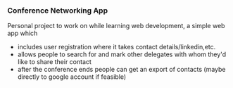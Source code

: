 ### Conference Networking App

Personal project to work on while learning web development, a simple web app which 
- includes user registration where it takes contact details/linkedin,etc.
- allows people to search for and mark other delegates with whom they'd like to share their contact
- after the conference ends people can get an export of contacts (maybe directly to google account if feasible)